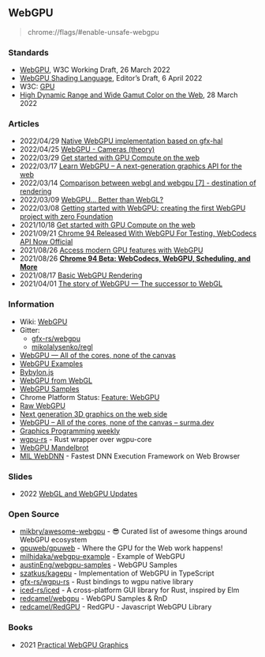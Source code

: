 ## WebGPU
> chrome://flags/#enable-unsafe-webgpu


### Standards
- [WebGPU](https://www.w3.org/TR/webgpu/), W3C Working Draft, 26 March 2022
- [WebGPU Shading Language](https://gpuweb.github.io/gpuweb/wgsl/), Editor’s Draft, 6 April 2022
- W3C: [GPU](https://www.w3.org/2020/gpu/)
- [High Dynamic Range and Wide Gamut Color on the Web](https://w3c.github.io/ColorWeb-CG/), 28 March 2022



### Articles
- 2022/04/29 [Native WebGPU implementation based on gfx-hal](https://rustrepo.com/repo/gfx-rs-wgpu-rust-graphics)
- 2022/04/25 [WebGPU - Cameras (theory)](https://carmencincotti.com/2022-04-25/cameras-theory-webgpu/)
- 2022/03/29 [Get started with GPU Compute on the web](https://web.dev/gpu-compute/)
- 2022/03/17 [Learn WebGPU – A next-generation graphics API for the web](https://www.freecodecamp.org/news/learn-webgpu-a-next-generation-graphics-api-for-the-web/)
- 2022/03/14 [Comparison between webgl and webgpu [7] - destination of rendering](https://chowdera.com/2022/03/202203140910112162.html)
- 2022/03/09 [WebGPU... Better than WebGL?](https://hackaday.com/2022/03/09/webgpu-better-than-webgl/)
- 2022/03/08 [Getting started with WebGPU: creating the first WebGPU project with zero Foundation](https://programmer.ink/think/creating-the-first-webgpu-project-with-zero-foundation.html)
- 2021/10/18 [Get started with GPU Compute on the web](https://web.dev/gpu-compute/)
- 2021/09/21 [Chrome 94 Released With WebGPU For Testing, WebCodecs API Now Official](https://www.phoronix.com/scan.php?page=news_item&px=Chrome-94-Released)
- 2021/08/26 [Access modern GPU features with WebGPU](https://web.dev/gpu/)
- 2021/08/26 [**Chrome 94 Beta: WebCodecs, WebGPU, Scheduling, and More**](https://blog.chromium.org/2021/08/chrome-94-beta-webcodecs-webgpu.html)
- 2021/08/17 [Basic WebGPU Rendering](https://dev.to/ndesmic/basic-webgpu-rendering-2kob)
- 2021/04/01 [The story of WebGPU — The successor to WebGL](https://eytanmanor.medium.com/the-story-of-webgpu-the-successor-to-webgl-bf5f74bc036a)



### Information
- Wiki: [WebGPU](https://en.wikipedia.org/wiki/WebGPU)
- Gitter: 
    - [gfx-rs/webgpu](https://gitter.im/gfx-rs/webgpu)
    - [mikolalysenko/regl](https://gitter.im/mikolalysenko/regl)
- [WebGPU — All of the cores, none of the canvas](https://surma.dev/things/webgpu/)
- [WebGPU Examples](https://kitware.github.io/vtk-js/docs/develop_webgpu.html)
- [Bybylon.js](https://www.babylonjs.com/)
- [WebGPU from WebGL](https://webgpufundamentals.org/webgpu/lessons/webgpu-from-webgl.html)
- [WebGPU Samples](https://austin-eng.com/webgpu-samples)
- Chrome Platform Status: [Feature: WebGPU](https://chromestatus.com/feature/6213121689518080)
- [Raw WebGPU](https://alain.xyz/blog/raw-webgpu)
- [Next generation 3D graphics on the web side](https://www.programmersought.com/article/12931433037/)
- [WebGPU – All of the cores, none of the canvas – surma.dev](https://www.libhunt.com/posts/638364-webgpu-all-of-the-cores-none-of-the-canvas-surma-dev)
- [Graphics Programming weekly](https://www.jendrikillner.com/post/graphics-programming-weekly-issue-226/)
- [wgpu-rs](https://wgpu.rs/) - Rust wrapper over wgpu-core
- [WebGPU Mandelbrot](https://benjaminaster.com/webgpu-mandelbrot/)
- [MIL WebDNN](https://mil-tokyo.github.io/webdnn/) - Fastest DNN Execution Framework on Web Browser


### Slides
- 2022 [WebGL and WebGPU Updates](https://www.khronos.org/assets/uploads/developers/presentations/WebGL_%2B_WebGPU_Updates_Jan_22.pdf)



### Open Source
- [mikbry/awesome-webgpu](https://github.com/mikbry/awesome-webgpu) - 😎 Curated list of awesome things around WebGPU ecosystem
- [gpuweb/gpuweb](https://github.com/gpuweb/gpuweb) - Where the GPU for the Web work happens!
- [milhidaka/webgpu-example](https://github.com/milhidaka/webgpu-example) - Example of WebGPU
- [austinEng/webgpu-samples](https://github.com/austinEng/webgpu-samples) - WebGPU Samples
- [szatkus/kagepu](https://github.com/szatkus/kagepu) - Implementation of WebGPU in TypeScript
- [gfx-rs/wgpu-rs](https://github.com/gfx-rs/wgpu-rs) - Rust bindings to wgpu native library
- [iced-rs/iced](https://github.com/iced-rs/iced) - A cross-platform GUI library for Rust, inspired by Elm
- [redcamel/webgpu](https://github.com/redcamel/webgpu) - WebGPU Samples & RnD
- [redcamel/RedGPU](https://github.com/redcamel/RedGPU) - RedGPU - Javascript WebGPU Library


### Books
- 2021 [Practical WebGPU Graphics](https://books.google.co.kr/books?id=tPQyEAAAQBAJ&printsec=frontcover&redir_esc=y)


